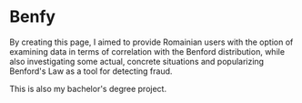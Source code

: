 # Benfy

By creating this page, I aimed to provide Romainian users with the option of examining data in terms of correlation with the Benford distribution, while also investigating some actual, concrete situations and popularizing Benford's Law as a tool for detecting fraud. 

This is also my bachelor's degree project.


